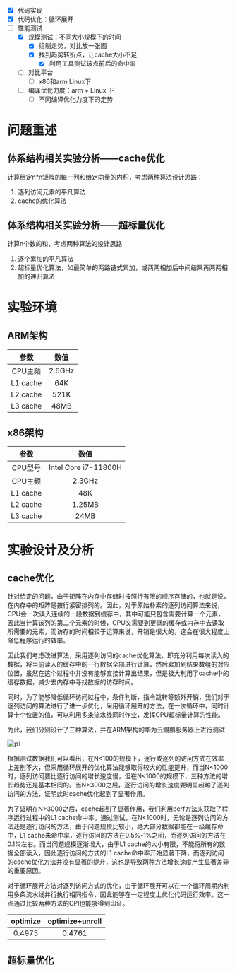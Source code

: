 - [x] 代码实现
- [x] 代码优化：循环展开
- [ ] 性能测试
  - [x] 规模测试：不同大小规模下的时间
    - [x] 绘制走势，对比放一张图
    - [x] 找到趋势转折点，让cache大小不足
      - [x] 利用工具测试该点前后的命中率
  - [ ] 对比平台
    - [ ] x86和arm Linux下
  - [ ] 编译优化力度：arm + Linux 下
    - [ ] 不同编译优化力度下的走势

# 问题重述

## 体系结构相关实验分析——cache优化

计算给定n*n矩阵的每一列和给定向量的内积，考虑两种算法设计思路：

1. 逐列访问元素的平凡算法
2. cache的优化算法

## 体系结构相关实验分析——超标量优化

计算n个数的和，考虑两种算法的设计思路

1. 逐个累加的平凡算法
2. 超标量优化算法，如最简单的两路链式累加，或两两相加后中间结果再两两相加的递归算法

# 实验环境

## ARM架构

|   参数   |  数值  |
| :------: | :----: |
| CPU主频  | 2.6GHz |
| L1 cache |  64K   |
| L2 cache |  521K  |
| L3 cache |  48MB  |

## x86架构

|   参数   |         数值         |
| :------: | :------------------: |
| CPU型号  | Intel Core i7-11800H |
| CPU主频  |        2.3GHz        |
| L1 cache |         48K          |
| L2 cache |        1.25MB        |
| L3 cache |         24MB         |

# 实验设计及分析

## cache优化

针对给定的问题，由于矩阵在内存中存储时按照行有限的顺序存储的，也就是说，在内存中的矩阵是按行紧密排列的。因此，对于原始朴素的逐列访问算法来说，CPU会一次读入连续的一段数据到缓存中，其中可能只包含需要计算一个元素，因此当计算该列的第二个元素的时候，CPU又需要到更低的缓存或内存中去读取所需要的元素，而访存的时间相较于运算来说，开销是很大的，这会在很大程度上降低程序运行的效率。

因此我们考虑改进算法，采用逐列访问的cache优化算法，即充分利用每次读入的数据，将当前读入的缓存中的一行数据全部进行计算，然后累加到结果数组的对应位置，虽然在这个过程中并没有能够直接计算出结果，但是极大利用了cache中的缓存数据，减少去内存中寻找数据的访存时间。

同时，为了能够降低循环访问过程中，条件判断，指令跳转等额外开销，我们对于逐列访问的算法进行了进一步优化，采用循环展开的方法，在一次循环中，同时计算十个位置的值，可以利用多条流水线同时作业，发挥CPU超标量计算的性能。

为此，我们分别设计了三种算法，并在ARM架构的华为云鲲鹏服务器上进行测试

![p1](E:\学习资料\大二\并行程序设计\Experiment\Lab1\p1.jpg)

根据测试数据我们可以看出，在N<100的规模下，逐行或逐列的访问方式在效率上差别不大，但采用循环展开的优化算法能够取得较大的性能提升，而当N<1000时，逐列访问要比逐行访问的增长速度慢，但在N<1000的规模下，三种方法的增长趋势还是基本相同的。当N>3000之后，逐行访问的增长速度要明显超越了逐列访问的方法，证明此时cache优化起到了显著作用。



为了证明在N>3000之后，cache起到了显著作用，我们利用perf方法来获取了程序运行过程中的L1 cache命中率。通过测试，在N<1000时，无论是逐列访问的方法还是逐行访问的方法，由于问题规模比较小，绝大部分数据都能在一级缓存命中，L1 cache未命中率，逐行访问的方法在0.5%-1%之间，而逐列访问的方法在0.1%左右。而当问题规模逐渐增大，由于L1 cache的大小有限，不能将所有的数据全部读入，因此逐行访问的方式的L1 cache命中率开始显著下降，而逐列访问的cache优化方法并没有显著的提升，这也是导致两种方法增长速度产生显著差异的重要原因。

对于循环展开方法对逐列访问方式的优化，由于循环展开可以在一个循环周期内利用多条流水线并行执行相同指令，因此能够在一定程度上优化代码运行效率。这一点通过比较两种方法的CPI也能够得到印证。

| optimize | optimize+unroll |
| :------: | :-------------: |
|  0.4975  |     0.4761      |

## 超标量优化

